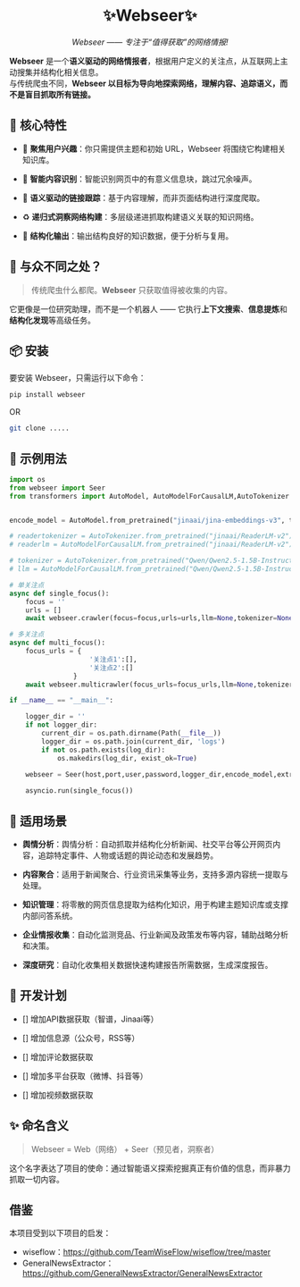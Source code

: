 <div align='center'>

# ✨Webseer✨

_Webseer —— 专注于“值得获取”的网络情报!_

</div>

**Webseer** 是一个**语义驱动的网络情报者**，根据用户定义的关注点，从互联网上主动搜集并结构化相关信息。  
与传统爬虫不同，**Webseer 以目标为导向地探索网络，理解内容、追踪语义，而不是盲目抓取所有链接。**

## 🚀 核心特性

- 🎯 **聚焦用户兴趣**：你只需提供主题和初始 URL，Webseer 将围绕它构建相关知识库。

- 🧠 **智能内容识别**：智能识别网页中的有意义信息块，跳过冗余噪声。

- 🔗 **语义驱动的链接跟踪**：基于内容理解，而非页面结构进行深度爬取。

- ♻️ **递归式洞察网络构建**：多层级递进抓取构建语义关联的知识网络。

- 🧾 **结构化输出**：输出结构良好的知识数据，便于分析与复用。



## 🧠 与众不同之处？

> 传统爬虫什么都爬。**Webseer** 只获取值得被收集的内容。

它更像是一位研究助理，而不是一个机器人 —— 它执行**上下文搜索**、**信息提炼**和**结构化发现**等高级任务。


## 📦 安装

要安装 Webseer，只需运行以下命令：

```bash
pip install webseer
```

OR

```bash
git clone .....
```

## 🧪 示例用法

```python
import os
from webseer import Seer
from transformers import AutoModel, AutoModelForCausalLM,AutoTokenizer


encode_model = AutoModel.from_pretrained("jinaai/jina-embeddings-v3", trust_remote_code=True).to('cuda')

# readertokenizer = AutoTokenizer.from_pretrained("jinaai/ReaderLM-v2")
# readerlm = AutoModelForCausalLM.from_pretrained("jinaai/ReaderLM-v2").to('cuda')

# tokenizer = AutoTokenizer.from_pretrained("Qwen/Qwen2.5-1.5B-Instruct")
# llm = AutoModelForCausalLM.from_pretrained("Qwen/Qwen2.5-1.5B-Instruct").to('cuda')

# 单关注点
async def single_focus():
    focus = ''
    urls = []  
    await webseer.crawler(focus=focus,urls=urls,llm=None,tokenizer=None)

# 多关注点
async def multi_focus():
    focus_urls = {
                    '关注点1':[],
                    '关注点2':[]
                }
    await webseer.multicrawler(focus_urls=focus_urls,llm=None,tokenizer=None)

if __name__ == "__main__":

    logger_dir = ''
    if not logger_dir:
        current_dir = os.path.dirname(Path(__file__))
        logger_dir = os.path.join(current_dir, 'logs')
        if not os.path.exists(log_dir):
            os.makedirs(log_dir, exist_ok=True)

    webseer = Seer(host,port,user,password,logger_dir,encode_model,extract_method='selector',max_request_retries=3,readerlm=None,readertokenizer=None,title_selectors=None, date_selectors=None, author_selectors=None, text_selectors=None)
    
    asyncio.run(single_focus())
```


## 💼 适用场景

- **舆情分析**：舆情分析：自动抓取并结构化分析新闻、社交平台等公开网页内容，追踪特定事件、人物或话题的舆论动态和发展趋势。

- **内容聚合**：适用于新闻聚合、行业资讯采集等业务，支持多源内容统一提取与处理。

- **知识管理**：将零散的网页信息提取为结构化知识，用于构建主题知识库或支撑内部问答系统。

- **企业情报收集**：自动化监测竞品、行业新闻及政策发布等内容，辅助战略分析和决策。

- **深度研究**：自动化收集相关数据快速构建报告所需数据，生成深度报告。


## 📍 开发计划

- [] 增加API数据获取（智谱，Jinaai等）

- [] 增加信息源（公众号，RSS等）

- [] 增加评论数据获取

- [] 增加多平台获取（微博、抖音等）

- [] 增加视频数据获取


## ✨ 命名含义

> Webseer = Web（网络） + Seer（预见者，洞察者）

这个名字表达了项目的使命：通过智能语义探索挖掘真正有价值的信息，而非暴力抓取一切内容。


## 借鉴
本项目受到以下项目的启发：
- wiseflow：https://github.com/TeamWiseFlow/wiseflow/tree/master
- GeneralNewsExtractor：https://github.com/GeneralNewsExtractor/GeneralNewsExtractor

